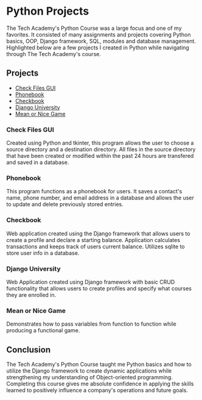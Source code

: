 # Python Projects

The Tech Academy's Python Course was a large focus and one of my favorites. It consisted of many assignments and projects covering Python basics, OOP, Django framework, SQL, modules and database management. Highlighted below are a few projects I created in Python while navigating through The Tech Academy's course.

## Projects

* [Check Files GUI](https://github.com/pbanks74/Python-Projects/blob/main/file_transfer_assignment_2/file_transfer_2.py)
* [Phonebook](https://github.com/pbanks74/Python-Projects/tree/main/phonebook_app)
* [Checkbook](https://github.com/pbanks74/Python-Projects/tree/main/Django_Checkbook)
* [Django University](https://github.com/pbanks74/Python-Projects/tree/main/DjangoUniversity)
* [Mean or Nice Game](https://github.com/pbanks74/Python-Projects/blob/main/mean_nice_game.py)

### Check Files GUI
Created using Python and tkinter, this program allows the user to choose a source directory and a destination directory. All files in the source directory that have been created or modified within the past 24 hours are transfered and saved in a database.

### Phonebook
This program functions as a phonebook for users. It saves a contact's name, phone number, and email address in a database and allows the user to update and delete previously stored entries.

### Checkbook
Web application created using the Django framework that allows users to create a profile and declare a starting balance. Application calculates transactions and keeps track of users current balance. Utilizes sqlite to store user info in a database.

### Django University
Web Application created using Django framework with basic CRUD functionality that allows users to create profiles and specify what courses they are enrolled in.

### Mean or Nice Game
Demonstrates how to pass variables from function to function while producing a functional game.

## Conclusion

The Tech Academy's Python Course taught me Python basics and how to utilize the Django framework to create dynamic applications while strengthening my understanding of Object-oriented programming. Completing this course gives me absolute confidence in applying the skills learned to positively influence a company's operations and future goals. 
